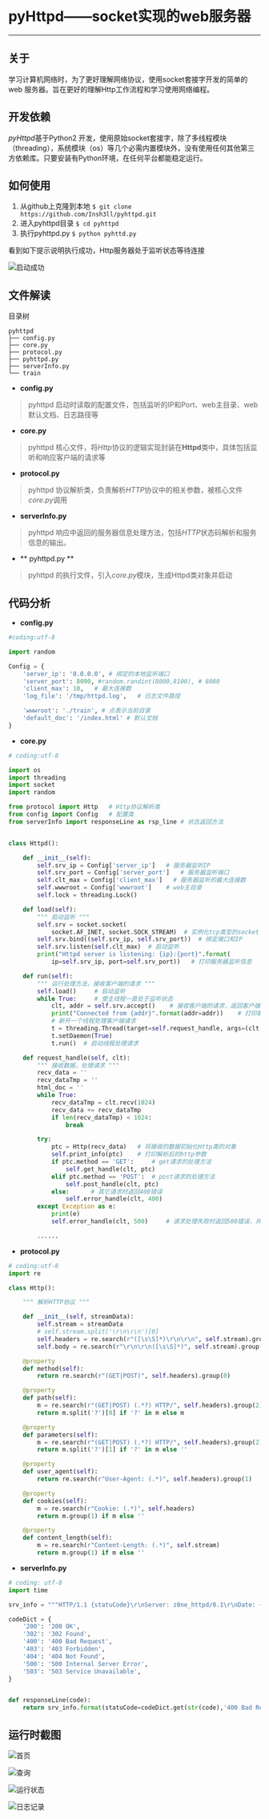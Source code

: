 # pyHttpd——socket实现的web服务器


----------
## 关于
学习计算机网络时，为了更好理解网络协议，使用socket套接字开发的简单的 web 服务器。旨在更好的理解Http工作流程和学习使用网络编程。

## 开发依赖
*pyHttpd*基于Python2 开发，使用原始socket套接字，除了多线程模块（threading），系统模块（os）等几个必需内置模块外，没有使用任何其他第三方依赖库。只要安装有Python环境，在任何平台都能稳定运行。

## 如何使用
1. 从github上克隆到本地
  `$ git clone https://github.com/Insh3ll/pyhttpd.git`
2. 进入pyhttpd目录
  `$ cd pyhttpd`
3. 执行pyhttpd.py
  `$ python pyhttd.py`  

看到如下提示说明执行成功，Http服务器处于监听状态等待连接  

![启动成功][1]

## 文件解读
目录树
```shell
pyhttpd
├── config.py
├── core.py
├── protocol.py
├── pyhttpd.py
├── serverInfo.py
└── train
```
- **config.py**
> pyhttpd 启动时读取的配置文件，包括监听的IP和Port、web主目录、web默认文档、日志路径等

- **core.py**
> pyhttpd 核心文件，将*Http*协议的逻辑实现封装在**Httpd**类中，具体包括监听和响应客户端的请求等

- **protocol.py**
> pyhttpd 协议解析类，负责解析*HTTP*协议中的相关参数，被核心文件*core.py*调用

- **serverInfo.py**
> pyhttpd 响应中返回的服务器信息处理方法，包括*HTTP*状态码解析和服务信息的输出。

- ** pyhttpd.py **
> pyhttpd 的执行文件，引入*core.py*模块，生成Httpd类对象并启动

## 代码分析
- **config.py**
```python
#coding:utf-8

import random

Config = {
    'server_ip': '0.0.0.0', # 绑定的本地监听端口
    'server_port': 8090, #random.randint(8000,8100), # 8080
    'client_max': 10,   # 最大连接数
    'log_file': '/tmp/httpd.log',   # 日志文件路径

    'wwwroot': './train', # 点表示当前目录
    'default_doc': '/index.html' # 默认文档
}
```

- **core.py**
```python
# coding:utf-8

import os
import threading
import socket
import random

from protocol import Http   # Http协议解析类
from config import Config   # 配置类
from serverInfo import responseLine as rsp_line # 状态返回方法


class Httpd():

    def __init__(self):
        self.srv_ip = Config['server_ip']   # 服务器监听IP
        self.srv_port = Config['server_port']   # 服务器监听端口
        self.clt_max = Config['client_max']   # 服务器监听的最大连接数
        self.wwwroot = Config['wwwroot']    # web主目录
        self.lock = threading.Lock()

    def load(self):
        """ 启动监听 """
        self.srv = socket.socket(
            socket.AF_INET, socket.SOCK_STREAM)  # 实例化tcp类型的socket
        self.srv.bind((self.srv_ip, self.srv_port))  # 绑定端口和IP
        self.srv.listen(self.clt_max)  # 启动监听
        print("Httpd server is listening: {ip}:{port}".format(
            ip=self.srv_ip, port=self.srv_port))   # 打印服务器监听信息

    def run(self):
        """ 运行处理方法，接收客户端的请求 """
        self.load()     # 启动监听
        while True:     # 使主线程一直处于监听状态
            clt, addr = self.srv.accept()    # 接收客户端的请求，返回客户端socket对象和客户端地址
            print("Connected from {addr}".format(addr=addr))    # 打印客户端信息
            # 新开一个线程处理客户端请求
            t = threading.Thread(target=self.request_handle, args=(clt,))
            t.setDaemon(True)
            t.run()  # 启动线程处理请求

    def request_handle(self, clt):
        """ 接收数据，处理请求 """
        recv_data = ''
        recv_dataTmp = ''
        html_doc = ''
        while True:
            recv_dataTmp = clt.recv(1024)
            recv_data += recv_dataTmp
            if len(recv_dataTmp) < 1024:
                break

        try:
            ptc = Http(recv_data)   # 将接收的数据初始化Http类的对象
            self.print_info(ptc)    # 打印解析后的http参数
            if ptc.method == 'GET':     # get请求的处理方法
                self.get_handle(clt, ptc)
            elif ptc.method == 'POST':  # post请求的处理方法
                self.post_handle(clt, ptc)
            else:      # 其它请求时返回400错误
                self.error_handle(clt, 400)
        except Exception as e:
            print(e)
            self.error_handle(clt, 500)     # 请求处理失败时返回500错误，并关闭连接

        ......

```

- **protocol.py**
```python
# coding:utf-8
import re

class Http():

    """ 解析HTTP协议 """

    def __init__(self, streamData):
        self.stream = streamData
        # self.stream.split('\r\n\r\n')[0]
        self.headers = re.search(r"([\s\S]*)\r\n\r\n", self.stream).group(1)
        self.body = re.search(r"\r\n\r\n([\s\S]*)", self.stream).group(1)

    @property
    def method(self):
        return re.search(r"(GET|POST)", self.headers).group(0)

    @property
    def path(self):
        m = re.search(r"(GET|POST) (.*?) HTTP/", self.headers).group(2)
        return m.split('?')[0] if '?' in m else m

    @property
    def parameters(self):
        m = re.search(r"(GET|POST) (.*?) HTTP/", self.headers).group(2)
        return m.split('?')[1] if '?' in m else ''

    @property
    def user_agent(self):
        return re.search(r"User-Agent: (.*)", self.headers).group(1)

    @property
    def cookies(self):
        m = re.search(r"Cookie: (.*)", self.headers)
        return m.group(1) if m else ''

    @property
    def content_length(self):
        m = re.search(r"Content-Length: (.*)", self.stream)
        return m.group(1) if m else ''
```

- **serverInfo.py**
```python
# coding: utf-8
import time

srv_info = """HTTP/1.1 {statuCode}\r\nServer: z0ne_httpd/0.1\r\nDate: {date}\r\nCache-Control: no-cache\r\nContent-Language: en,zh\r\n\r\n"""

codeDict = {
    '200': '200 OK',
    '302': '302 Found',
    '400': '400 Bad Request',
    '403': '403 Forbidden',
    '404': '404 Not Found',
    '500': '500 Internal Server Error',
    '503': '503 Service Unavailable',
}


def responseLine(code):
    return srv_info.format(statuCode=codeDict.get(str(code),'400 Bad Request'),date=time.ctime())
```

## 运行时截图
![首页][2]

![查询][3]

![运行状态][4]

![日志记录][5]


  [1]: http://ww3.sinaimg.cn/large/eda5686egw1fbiauxkg3wj20bq01l74m.jpg
  [2]: http://ww4.sinaimg.cn/large/eda5686egw1fbibonfaayj211p0idq4p.jpg
  [3]: http://ww2.sinaimg.cn/large/eda5686egw1fbibp6yuvtj211q0htdh0.jpg
  [4]: http://ww1.sinaimg.cn/large/eda5686egw1fbibuha2jej211r0gjqdh.jpg
  [5]: http://ww2.sinaimg.cn/large/eda5686egw1fbibwu074jj210u0g2wn4.jpg